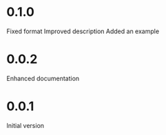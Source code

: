 # 0.1.0
Fixed format
Improved description
Added an example

# 0.0.2
Enhanced documentation

# 0.0.1
Initial version
